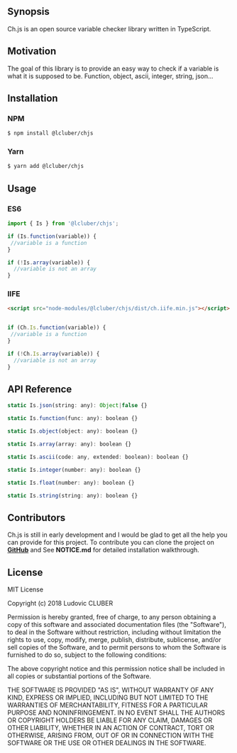 ## Synopsis

Ch.js is an open source variable checker library written in TypeScript.

## Motivation

The goal of this library is to provide an easy way to check if a variable is what it is supposed to be. Function, object, ascii, integer, string, json...

## Installation

### NPM

```bash
$ npm install @lcluber/chjs
```

### Yarn

```bash
$ yarn add @lcluber/chjs
````

## Usage

### ES6

```javascript
import { Is } from '@lcluber/chjs';

if (Is.function(variable)) {
 //variable is a function
}

if (!Is.array(variable)) {
  //variable is not an array
}
```

### IIFE

```html
<script src="node-modules/@lcluber/chjs/dist/ch.iife.min.js"></script>
```

```javascript

if (Ch.Is.function(variable)) {
 //variable is a function
}

if (!Ch.Is.array(variable)) {
  //variable is not an array
}
```

## API Reference

```javascript
static Is.json(string: any): Object|false {}

static Is.function(func: any): boolean {}

static Is.object(object: any): boolean {}

static Is.array(array: any): boolean {}

static Is.ascii(code: any, extended: boolean): boolean {}

static Is.integer(number: any): boolean {}

static Is.float(number: any): boolean {}

static Is.string(string: any): boolean {}
```

## Contributors

Ch.js is still in early development and I would be glad to get all the help you can provide for this project.
To contribute you can clone the project on **[GitHub](https://github.com/LCluber/Ch.js)** and See **NOTICE.md** for detailed installation walkthrough.

## License

MIT License

Copyright (c) 2018 Ludovic CLUBER

Permission is hereby granted, free of charge, to any person obtaining a copy
of this software and associated documentation files (the "Software"), to deal
in the Software without restriction, including without limitation the rights
to use, copy, modify, merge, publish, distribute, sublicense, and/or sell
copies of the Software, and to permit persons to whom the Software is
furnished to do so, subject to the following conditions:

The above copyright notice and this permission notice shall be included in all
copies or substantial portions of the Software.

THE SOFTWARE IS PROVIDED "AS IS", WITHOUT WARRANTY OF ANY KIND, EXPRESS OR
IMPLIED, INCLUDING BUT NOT LIMITED TO THE WARRANTIES OF MERCHANTABILITY,
FITNESS FOR A PARTICULAR PURPOSE AND NONINFRINGEMENT. IN NO EVENT SHALL THE
AUTHORS OR COPYRIGHT HOLDERS BE LIABLE FOR ANY CLAIM, DAMAGES OR OTHER
LIABILITY, WHETHER IN AN ACTION OF CONTRACT, TORT OR OTHERWISE, ARISING FROM,
OUT OF OR IN CONNECTION WITH THE SOFTWARE OR THE USE OR OTHER DEALINGS IN THE
SOFTWARE.
